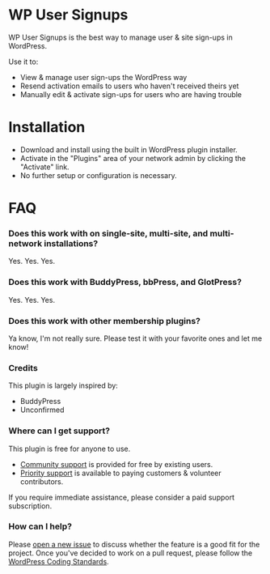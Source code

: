 # WP User Signups

WP User Signups is the best way to manage user & site sign-ups in WordPress.

Use it to:

* View & manage user sign-ups the WordPress way
* Resend activation emails to users who haven't received theirs yet
* Manually edit & activate sign-ups for users who are having trouble

# Installation

* Download and install using the built in WordPress plugin installer.
* Activate in the "Plugins" area of your network admin by clicking the "Activate" link.
* No further setup or configuration is necessary.

# FAQ

### Does this work with on single-site, multi-site, and multi-network installations?

Yes. Yes. Yes.

### Does this work with BuddyPress, bbPress, and GlotPress?

Yes. Yes. Yes.

### Does this work with other membership plugins?

Ya know, I'm not really sure. Please test it with your favorite ones and let me know!

### Credits

This plugin is largely inspired by:

* BuddyPress
* Unconfirmed

### Where can I get support?

This plugin is free for anyone to use.

* [Community support](https://wordpress.org/support/plugin/wp-user-signups) is provided for free by existing users.
* [Priority support](https://chat.flox.io/support/channels/wp-user-signups) is available to paying customers & volunteer contributors.

If you require immediate assistance, please consider a paid support subscription.

### How can I help?

Please [open a new issue](/pull/new/master) to discuss whether the feature is a good fit for the project. Once you've decided to work on a pull request, please follow the [WordPress Coding Standards](http://make.wordpress.org/core/handbook/coding-standards/).
